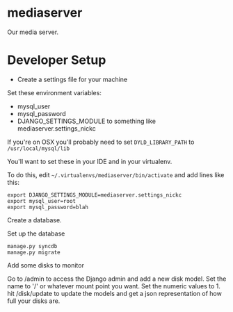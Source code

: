 mediaserver
===========

Our media server.


# Developer Setup

* Create a settings file for your machine

Set these environment variables:

* mysql_user
* mysql_password
* DJANGO_SETTINGS_MODULE to something like mediaserver.settings_nickc

If you're on OSX you'll probably need to set `DYLD_LIBRARY_PATH` to `/usr/local/mysql/lib`

You'll want to set these in your IDE and in your virtualenv.

To do this, edit `~/.virtualenvs/mediaserver/bin/activate` and add lines like this:

    export DJANGO_SETTINGS_MODULE=mediaserver.settings_nickc
    export mysql_user=root
    export mysql_password=blah

Create a database.

Set up the database

    manage.py syncdb
    manage.py migrate

Add some disks to monitor

Go to /admin to access the Django admin and add a new disk model.
Set the name to '/' or whatever mount point you want. Set the numeric values to 1.
hit /disk/update to update the models and get a json representation of how full your disks are.